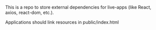 This is a repo to store external dependencies for live-apps (like React, axios, react-dom, etc.).

Applications should link resources in public/index.html
